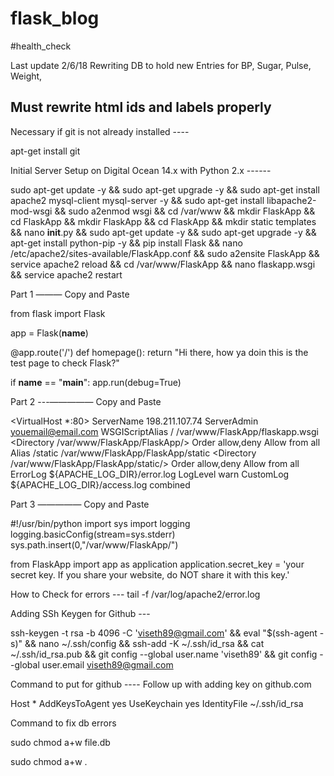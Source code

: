 # flask_blog
#health_check

Last update 2/6/18
Rewriting DB to hold new Entries for BP, Sugar, Pulse, Weight, 

Must rewrite html ids and labels properly
---


Necessary if git is not already installed ----


apt-get install git

Initial Server Setup on Digital Ocean 14.x with Python 2.x ------


sudo apt-get update -y && sudo apt-get upgrade -y && sudo apt-get install apache2 mysql-client mysql-server -y && sudo apt-get install libapache2-mod-wsgi && sudo a2enmod wsgi && cd /var/www && mkdir FlaskApp && cd FlaskApp && mkdir FlaskApp && cd FlaskApp && mkdir static templates && nano __init__.py && sudo apt-get update -y && sudo apt-get upgrade -y && apt-get install python-pip -y && pip install Flask && nano /etc/apache2/sites-available/FlaskApp.conf && sudo a2ensite FlaskApp && service apache2 reload && cd /var/www/FlaskApp && nano flaskapp.wsgi && service apache2 restart

Part 1    ——— Copy and Paste

from flask import Flask

app = Flask(__name__)

@app.route('/')
def homepage():
    return "Hi there, how ya doin this is the test page to check Flask?"


if __name__ == "__main__":
    app.run(debug=True)

Part 2 ---————— Copy and Paste

<VirtualHost *:80>
                ServerName 198.211.107.74
                ServerAdmin youemail@email.com
                WSGIScriptAlias / /var/www/FlaskApp/flaskapp.wsgi
                <Directory /var/www/FlaskApp/FlaskApp/>
                        Order allow,deny
                        Allow from all
                </Directory>
                Alias /static /var/www/FlaskApp/FlaskApp/static
                <Directory /var/www/FlaskApp/FlaskApp/static/>
                        Order allow,deny
                        Allow from all
                </Directory>
                ErrorLog ${APACHE_LOG_DIR}/error.log
                LogLevel warn
                CustomLog ${APACHE_LOG_DIR}/access.log combined
</VirtualHost>

Part 3   ————— Copy and Paste


#!/usr/bin/python
import sys
import logging
logging.basicConfig(stream=sys.stderr)
sys.path.insert(0,"/var/www/FlaskApp/")

from FlaskApp import app as application
application.secret_key = 'your secret key. If you share your website, do NOT share it with this key.'




How to Check for errors ---
tail -f /var/log/apache2/error.log


Adding SSh Keygen for Github ---


ssh-keygen -t rsa -b 4096 -C 'viseth89@gmail.com' && eval "$(ssh-agent -s)" && nano ~/.ssh/config && ssh-add -K ~/.ssh/id_rsa && cat ~/.ssh/id_rsa.pub && git config --global user.name 'viseth89' &&  git config --global user.email viseth89@gmail.com


Command to put for github ---- Follow up with adding key on github.com

Host *
 AddKeysToAgent yes
 UseKeychain yes
 IdentityFile ~/.ssh/id_rsa



 Command to fix db errors 

 sudo chmod a+w file.db

 sudo chmod a+w .

 
